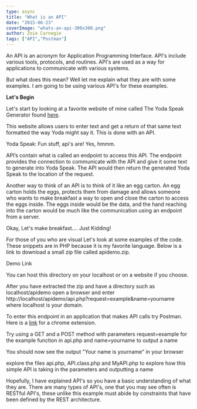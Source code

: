 ```yaml
---
type: async
title: "What is an API"
date: "2015-06-23"
coverImage: "whats-an-api-300x300.png"
author: Zoie Carnegie
tags: ["API","Postman"]
---
```


An API is an acronym for Application Programming Interface. API's include various tools, protocols, and routines. API's are used as a way for applications to communicate with various systems.

But what does this mean? Well let me explain what they are with some examples. I am going to be using various API's for these examples.

**Let's Begin**

Let's start by looking at a favorite website of mine called The Yoda Speak Generator found [here](https://lingojam.com/EnglishtoYoda).

This website allows users to enter text and get a return of that same text formatted the way Yoda might say it. This is done with an API.

Yoda Speak: Fun stuff, api's are! Yes, hmmm.

API’s contain what is called an endpoint to access this API. The endpoint provides the connection to communicate with the API and give it some text to generate into Yoda Speak. The API would then return the generated Yoda Speak to the location of the request.

Another way to think of an API is to think of it like an egg carton. An egg carton holds the eggs, protects them from damage and allows someone who wants to make breakfast a way to open and close the carton to access the eggs inside. The eggs inside would be the data, and the hand reaching into the carton would be much like the communication using an endpoint from a server.

Okay, Let's make breakfast.... Just Kidding!

For those of you who are visual Let's look at some examples of the code. These snippets are in PHP because it is my favorite language. Below is a link to download a small zip file called apidemo.zip.

Demo Link

You can host this directory on your localhost or on a website if you choose.

After you have extracted the zip and have a directory such as localhost/apidemo open a browser and enter http://localhost/apidemo/api.php?request=example&name=yourname where localhost is your domain.

To enter this endpoint in an application that makes API calls try Postman. Here is a [link](http://www.getpostman.com/) for a chrome extension.

Try using a GET and a POST method with parameters request=example for the example function in api.php and name=yourname to output a name

You should now see the output "Your name is yourname" in your browser

explore the files api.php, API.class.php and MyAPI.php to explore how this simple API is taking in the parameters and outputting a name

Hopefully, I have explained API's so you have a basic understanding of what they are. There are many types of API's, one that you may see often is RESTful API's, these unlike this example must abide by constraints that have been defined by the REST architecture.
